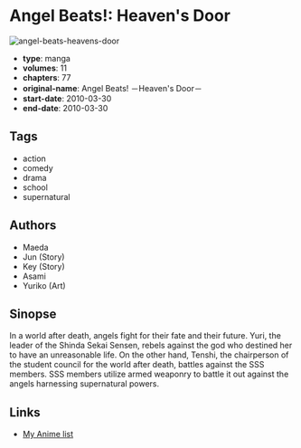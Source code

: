 # Angel Beats!: Heaven's Door

![angel-beats-heavens-door](https://cdn.myanimelist.net/images/manga/1/153985.jpg)

-   **type**: manga
-   **volumes**: 11
-   **chapters**: 77
-   **original-name**: Angel Beats! －Heaven's Door－
-   **start-date**: 2010-03-30
-   **end-date**: 2010-03-30

## Tags

-   action
-   comedy
-   drama
-   school
-   supernatural

## Authors

-   Maeda
-   Jun (Story)
-   Key (Story)
-   Asami
-   Yuriko (Art)

## Sinopse

In a world after death, angels fight for their fate and their future. Yuri, the leader of the Shinda Sekai Sensen, rebels against the god who destined her to have an unreasonable life. On the other hand, Tenshi, the chairperson of the student council for the world after death, battles against the SSS members. SSS members utilize armed weaponry to battle it out against the angels harnessing supernatural powers.

## Links

-   [My Anime list](https://myanimelist.net/manga/19671/Angel_Beats__Heavens_Door)
